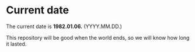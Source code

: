 # Current date

The current date is **1982.01.06.** (YYYY.MM.DD.)

This repository will be good when the world ends, so we will know how long it lasted.
